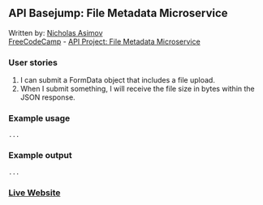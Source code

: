 ## API Basejump: File Metadata Microservice

Written by: [Nicholas Asimov](https://www.freecodecamp.com/nicholasasimov)  
[FreeCodeCamp](https://www.freecodecamp.com) - [API Project: File Metadata Microservice](https://www.freecodecamp.com/challenges/file-metadata-microservice)

### User stories
1. I can submit a FormData object that includes a file upload.
2. When I submit something, I will receive the file size in bytes within the JSON response.

### Example usage
```
...
```

### Example output
```
...
```

### [Live Website](https://file-info.herokuapp.com)
